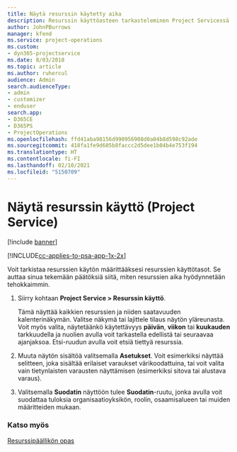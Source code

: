 ```yaml
---
title: Näytä resurssin käytetty aika
description: Resurssin käyttöasteen tarkasteleminen Project Servicessä
author: JohnPBurrows
manager: kfend
ms.service: project-operations
ms.custom:
- dyn365-projectservice
ms.date: 8/03/2018
ms.topic: article
ms.author: ruhercul
audience: Admin
search.audienceType:
- admin
- customizer
- enduser
search.app:
- D365CE
- D365PS
- ProjectOperations
ms.openlocfilehash: ffd41aba98156d990956908d0a04b8d598c92ade
ms.sourcegitcommit: 418fa1fe9d605b8faccc2d5dee1b04b4e753f194
ms.translationtype: HT
ms.contentlocale: fi-FI
ms.lasthandoff: 02/10/2021
ms.locfileid: "5150709"
---
```

# <a name="view-resource-utilization-project-service"></a>Näytä resurssin käyttö (Project Service)

[!include [banner](../includes/psa-now-project-operations.md)]

[!INCLUDE[cc-applies-to-psa-app-1x-2x](../includes/cc-applies-to-psa-app-1x-2x.md)]

Voit tarkistaa resurssien käytön määrittääksesi resurssien käyttötasot. Se auttaa sinua tekemään päätöksiä siitä, miten resurssien aika hyödynnetään tehokkaimmin.  
  
1. Siirry kohtaan **Project Service > Resurssin käyttö**. 

     Tämä näyttää kaikkien resurssien ja niiden saatavuuden kalenterinäkymän. Valitse näkymä tai lajittele tilaus näytön yläreunasta. Voit myös valita, näytetäänkö käytettävyys **päivän**, **viikon** tai **kuukauden** tarkkuudella ja nuolien avulla voit tarkastella edellistä tai seuraavaa ajanjaksoa. Etsi-ruudun avulla voit etsiä tiettyä resurssia.      
  
2. Muuta näytön sisältöä valitsemalla **Asetukset**. Voit esimerkiksi näyttää selitteen, joka sisältää erilaiset varaukset värikoodattuina, tai voit valita vain tietynlaisten varausten näyttämisen (esimerkiksi sitova tai alustava varaus).  

3. Valitsemalla **Suodatin** näyttöön tulee **Suodatin**-ruutu, jonka avulla voit suodattaa tuloksia organisaatioyksikön, roolin, osaamisalueen tai muiden määritteiden mukaan.  
  
### <a name="see-also"></a>Katso myös  
 [Resurssipäällikön opas](../psa/resource-manager-guide.md)
